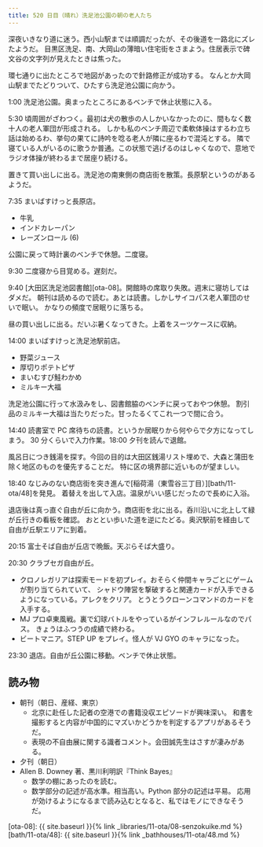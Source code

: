 ```yaml
---
title: 520 日目（晴れ）洗足池公園の朝の老人たち
---
```


深夜いきなり道に迷う。西小山駅までは順調だったが、その後道を一路北にズレたようだ。
目黒区洗足、南、大岡山の薄暗い住宅街をさまよう。住居表示で碑文谷の文字列が見えたときは焦った。

環七通りに出たところで地図があったので針路修正が成功する。
なんとか大岡山駅までたどりついて、ひたすら洗足池公園に向かう。

1:00 洗足池公園。奥まったところにあるベンチで休止状態に入る。

5:30 頃周囲がざわつく。最初は犬の散歩の人しかいなかったのに、間もなく数十人の老人軍団が形成される。
しかも私のベンチ周辺で柔軟体操はするわ立ち話は始めるわ、挙句の果てに詩吟を唸る老人が隣に座るわで混沌とする。
隣で寝ている人がいるのに歌うか普通。この状態で逃げるのはしゃくなので、意地でラジオ体操が終わるまで居座り続ける。

置きて買い出しに出る。洗足池の南東側の商店街を散策。長原駅というのがあるようだ。

7:35 まいばすけっと長原店。

* 牛乳
* インドカレーパン
* レーズンロール (6)

公園に戻って時計裏のベンチで休憩。二度寝。

9:30 二度寝から目覚める。遅刻だ。

9:40 [大田区洗足池図書館][ota-08]。開館時の席取り失敗。週末に寝坊してはダメだ。
朝刊は読めるので読む。あとは読書。しかしサイコパス老人軍団のせいで眠い。
かなりの頻度で居眠りに落ちる。

昼の買い出しに出る。だいぶ暑くなってきた。上着をスーツケースに収納。

14:00 まいばすけっと洗足池駅前店。

* 野菜ジュース
* 厚切りポテトピザ
* まいむすび鮭わかめ
* ミルキー大福

洗足池公園に行って水汲みをし、図書館脇のベンチに戻っておやつ休憩。
割引品のミルキー大福は当たりだった。甘ったるくてこれ一つで間に合う。

14:40 読書室で PC 席待ちの読書。というか居眠りから何やらで夕方になってしまう。
30 分くらいで入力作業。18:00 夕刊を読んで退館。

風呂日につき銭湯を探す。今回の目的は大田区銭湯リスト埋めで、大森と蒲田を除く地区のものを優先することだ。
特に区の境界部に近いものが望ましい。

18:40 なじみのない商店街を突き進んで[稲荷湯（東雪谷三丁目）][bath/11-ota/48]を発見。
着替えを出して入店。温泉がいい感じだったので長めに入浴。

退店後は真っ直ぐ自由が丘に向かう。商店街を北に出る。呑川沿いに北上して緑が丘行きの看板を確認。
おととい歩いた道を逆にたどる。奥沢駅前を経由して自由が丘駅エリアに到着。

20:15 富士そば自由が丘店で晩飯。天ぷらそば大盛り。

20:30 クラブセガ自由が丘。

* クロノレガリアは探索モードを初プレイ。おそらく仲間キャラごとにゲームが割り当てられていて、
  シャドウ陣営を撃破すると関連カードが入手できるようになっている。アレクをクリア。
  とうとうクローンコマンドのカードを入手する。
* MJ プロ卓東風戦。裏で幻球バトルをやっているがインフレルールなのでパス。
  きょうはふつうの成績で終わる。
* ビートマニア。STEP UP をプレイ。怪人が VJ GYO のキャラになった。

23:30 退店。自由が丘公園に移動。ベンチで休止状態。

## 読み物

* 朝刊（朝日、産経、東京）
  * 北京に赴任した記者の空港での書籍没収エピソードが興味深い。
    和書を撮影すると内容が中国的にマズいかどうかを判定するアプリがあるそうだ。
  * 表現の不自由展に関する識者コメント。会田誠先生はさすが凄みがある。
* 夕刊（朝日）
* Allen B. Downey 著、黒川利明訳『Think Bayes』
  * 数学の棚にあったのを読む。
  * 数学部分の記述が高水準。相当高い。Python 部分の記述は平易。
    応用が効けるようになるまで読み込むとなると、私ではモノにできなそうだ。

[ota-08]: {{ site.baseurl }}{% link _libraries/11-ota/08-senzokuike.md %}
[bath/11-ota/48]: {{ site.baseurl }}{% link _bathhouses/11-ota/48.md %}
